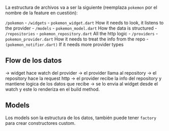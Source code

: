 La estructura de archivos va a ser la siguiente (reemplaza `pokemon` por el nombre de la feature en cuestión):

`/pokemon`
	- `/widgets`
		- `pokemon_widget.dart` How it needs to look, it listens to the provider
	- `/models`
		- `pokemon_model.dart` How the data is structured
	- `/repositories`
		- `pokemon_repository.dart` All the http logic
	- `/providers`
		- `pokemon_provider.dart` How it needs to treat the info from the repo
		- `(pokemon_notifier.dart)` If it needs more provider types


## Flow de los datos
 -> widget hace watch del provider -> el provider llama al repository -> el repository hace la request http -> el provider recibe la info del repository y mantiene logica de los datos que recibe -> se lo envia al widget desde el watch y este lo renderiza en el build method.

## Models
Los models son la estructura de los datos, también puede tener `factory` para crear constructores custom.